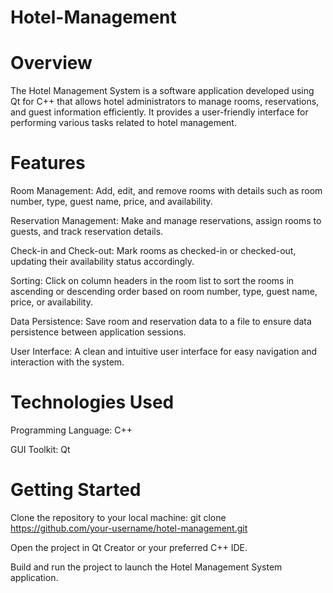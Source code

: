 # Hotel-Management

# Overview

The Hotel Management System is a software application developed using Qt for C++ that allows hotel administrators to manage rooms, reservations, and guest information efficiently. It provides a user-friendly interface for performing various tasks related to hotel management.

# Features

Room Management: Add, edit, and remove rooms with details such as room number, type, guest name, price, and availability.

Reservation Management: Make and manage reservations, assign rooms to guests, and track reservation details.

Check-in and Check-out: Mark rooms as checked-in or checked-out, updating their availability status accordingly.

Sorting: Click on column headers in the room list to sort the rooms in ascending or descending order based on room number, type, guest name, price, or availability.

Data Persistence: Save room and reservation data to a file to ensure data persistence between application sessions.

User Interface: A clean and intuitive user interface for easy navigation and interaction with the system.

# Technologies Used

Programming Language: C++

GUI Toolkit: Qt

# Getting Started

Clone the repository to your local machine:
git clone https://github.com/your-username/hotel-management.git

Open the project in Qt Creator or your preferred C++ IDE.

Build and run the project to launch the Hotel Management System application.

